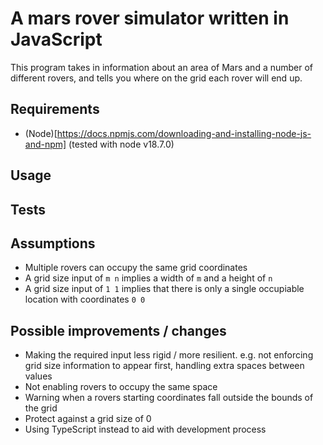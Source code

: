 # A mars rover simulator written in JavaScript

This program takes in information about an area of Mars and a number of different rovers, and tells you where on the grid each rover will end up.

## Requirements

-   (Node)[https://docs.npmjs.com/downloading-and-installing-node-js-and-npm] (tested with node v18.7.0)

## Usage

## Tests

## Assumptions

-   Multiple rovers can occupy the same grid coordinates
-   A grid size input of `m n` implies a width of `m` and a height of `n`
-   A grid size input of `1 1` implies that there is only a single occupiable location with coordinates `0 0`

## Possible improvements / changes

-   Making the required input less rigid / more resilient. e.g. not enforcing grid size information to appear first, handling extra spaces between values
-   Not enabling rovers to occupy the same space
-   Warning when a rovers starting coordinates fall outside the bounds of the grid
-   Protect against a grid size of 0
-   Using TypeScript instead to aid with development process
